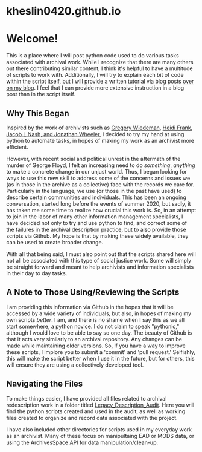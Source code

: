 # kheslin0420.github.io

# Welcome!

This is a place where I will post python code used to do various tasks associated with archival work. While I recognize that there are many others out there
contributing similar content, I think it's helpful to have a multitude of scripts to work with. Additionally, I will try to explain each bit of code
within the script itself, but I will provide a written tutorial via blog posts [over on my blog](https://kaylaheslin.com). I feel that I can provide more extensive instruction in a blog post than in the script itself. 

## Why This Began

Inspired by the work of archivists such as [Gregory Wiedeman](https://practicaltechnologyforarchives.org/issue7_wiedeman/#ftn2), [Heidi Frank](https://journal.code4lib.org/articles/8336), [Jacob L Nash, and Jonathan Wheeler](http://www.dlib.org/dlib/january16/nash/01nash.html), I decided to try my hand at using python to automate tasks, in hopes of making my work as an archivist more efficient. 

However, with recent social and political unrest in the aftermath of the murder of George Floyd, I felt an increasing need to do *something*, *anything* to make a concrete change in our unjust world. Thus, I began looking for ways to use this new skill to address some of the concerns and issues we (as in those in the archive as a collective) face with the records we care for. Particularly in the language, we use (or those in the past have used) to describe certain communities and individuals. This has been an ongoing conversation, started long before the events of summer 2020, but sadly, it has taken me some time to realize how crucial this work is. So, in an attempt to join in the labor of many other information management specialists, I have decided not only to try and use python to find, and correct some of the failures in the archival description practice, but to also provide those scripts via Github. My hope is that by making these widely available, they can be used to create broader change. 

With all that being said, I must also point out that the scripts shared here will not all be associated with this type of social justice work. Some will simply be straight forward and meant to help archivists and information specialists in their day to day tasks.

## A Note to Those Using/Reviewing the Scripts

I am providing this information via Github in the hopes that it will be accessed by a wide variety of individuals, but also, in hopes of making my own scripts *better*. I am, and there is no shame when I say this as we all start somewhere, a python novice. I do not claim to speak "pythonic," although I would love to be able to say so one day. The beauty of Github is that it acts very similarly to an archival repository. Any changes can be made while maintaining older versions. So, if you have a way to improve these scripts, I implore you to submit a 'commit' and 'pull request.' Selfishly, this will make the script better when I use it in the future, but for others, this will ensure they are using a collectively developed tool. 


## Navigating the Files 

To make things easier, I have provided all files related to archival redescription work in a folder titled [Legacy_Description_Audit](https://github.com/kheslin0420/kheslin0420.github.io/tree/master/Legacy_Description_Audit). Here you will find the python scripts created and used in the audit, as well as working files created to organize and record data associated with the project. 

I have also included other directories for scripts used in my everyday work as an archivist. Many of these focus on manipultaing EAD or MODS data, or using the ArchivesSpace API for data manipulation/clean-up. 
